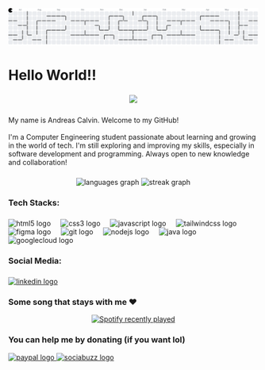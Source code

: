 <picture>
  <source media="(prefers-color-scheme: dark)" srcset="https://raw.githubusercontent.com/andreasc21/andreasc21/output/pacman-contribution-graph-dark.svg">
  <source media="(prefers-color-scheme: light)" srcset="https://raw.githubusercontent.com/andreasc21/andreasc21/output/pacman-contribution-graph.svg">
  <img alt="pacman contribution graph" src="https://raw.githubusercontent.com/andreasc21/andreasc21/output/pacman-contribution-graph.svg">
</picture>

###

<h1 align="left">Hello World!!</h1>

###

<div align="center">
  <img height="200" src="https://media1.tenor.com/m/tXS08tuOghEAAAAC/the-quintessential-quintuplets-itsuki-nakano.gif"  />
</div>

###

<p align="left">My name is Andreas Calvin. Welcome to my GitHub!<br><br>I'm a Computer Engineering student passionate about learning and growing in the world of tech. I'm still exploring and improving my skills, especially in software development and programming. Always open to new knowledge and collaboration!</p>

###

<div align="center">
  <img src="https://github-readme-stats.vercel.app/api/top-langs/?username=AndreasC21&theme=dracula&hide_border=true&include_all_commits=false&count_private=false&layout=compact" height="150" alt="languages graph"  />
  <img src="https://nirzak-streak-stats.vercel.app/?user=AndreasC21&theme=dracula&hide_border=true" height="150" alt="streak graph"  />
</div>

###

<h3 align="left">Tech Stacks:</h3>

###

<div align="left">
  <img src="https://skillicons.dev/icons?i=html" height="40" alt="html5 logo"  />
  <img width="12" />
  <img src="https://skillicons.dev/icons?i=css" height="40" alt="css3 logo"  />
  <img width="12" />
  <img src="https://skillicons.dev/icons?i=js" height="40" alt="javascript logo"  />
  <img width="12" />
  <img src="https://skillicons.dev/icons?i=tailwind" height="40" alt="tailwindcss logo"  />
  <img width="12" />
  <img src="https://skillicons.dev/icons?i=figma" height="40" alt="figma logo"  />
  <img width="12" />
  <img src="https://skillicons.dev/icons?i=git" height="40" alt="git logo"  />
  <img width="12" />
  <img src="https://skillicons.dev/icons?i=nodejs" height="40" alt="nodejs logo"  />
  <img width="12" />
  <img src="https://skillicons.dev/icons?i=java" height="40" alt="java logo"  />
  <img width="12" />
  <img src="https://skillicons.dev/icons?i=gcp" height="40" alt="googlecloud logo"  />
</div>

###

<h3 align="left">Social Media:</h3>

###

<div align="left">
  <a href="https://linkedin.com/in/andreascalvin" target="_blank">
    <img src="https://raw.githubusercontent.com/maurodesouza/profile-readme-generator/master/src/assets/icons/social/linkedin/default.svg" width="52" height="40" alt="linkedin logo"  />
  </a>
</div>

###

<h3 align="left">Some song that stays with me ❤️</h3>

<div align="center">
  <a href="https://open.spotify.com/user/la8svlyttsn4gcmv368mvlsan">
    <img src="https://spotify-recently-played-readme.vercel.app/api?user=la8svlyttsn4gcmv368mvlsan&count=5&unique=false" alt="Spotify recently played"  />
  </a>
</div>

###

  <h3 align="left">You can help me by donating (if you want lol)</h3>
    <a href="https://paypal.me/andreasc21" target="_blank">
    <img src="https://raw.githubusercontent.com/maurodesouza/profile-readme-generator/master/src/assets/icons/social/paypal/default.svg" width="52" height="40" alt="paypal logo"  />
    <a href="https://sociabuzz.com/andreasc21/tribe" target="_blank">
    <img src=https://seremonia.id/wp-content/uploads/2018/02/Image-Logo-SociaBuzz.png" width="157" height="40" alt="sociabuzz logo"  />
  </a>

###
